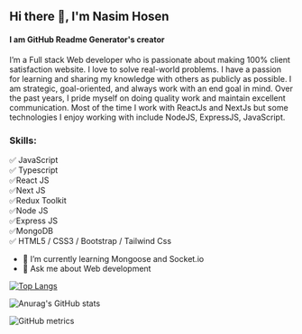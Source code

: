 ## Hi there 👋, I'm Nasim Hosen
#### I am GitHub Readme Generator's creator
I’m a Full stack Web developer who is passionate about making 100% client satisfaction website. I love to solve real-world problems. I have a passion for learning and sharing my knowledge with others as publicly as possible. I am strategic, goal-oriented, and always work with an end goal in mind. Over the past years, I pride myself on doing quality work and maintain excellent communication. Most of the time I work with ReactJs and NextJs but some technologies I enjoy working with include NodeJS, ExpressJS, JavaScript.

### Skills:
✅ JavaScript <br />
✅ Typescript <br />
✅React JS <br />
✅Next JS <br />
✅Redux Toolkit <br />
✅Node JS <br />
✅Express JS <br />
✅MongoDB <br />
✅ HTML5 / CSS3 / Bootstrap / Tailwind Css 

- 🌱 I’m currently learning Mongoose and Socket.io
- 💬 Ask me about Web development 

[![Top Langs](https://github-readme-stats.vercel.app/api/top-langs/?username=nazmulhasannasim333&layout=pie)](https://github.com/anuraghazra/github-readme-stats)

![Anurag's GitHub stats](https://github-readme-stats.vercel.app/api?username=nazmulhasannasim333&show_icons=true&theme=radical) 

![GitHub metrics](https://metrics.lecoq.io/nazmulhasannasim333)  

